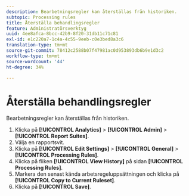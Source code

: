 ```yaml
---
description: Bearbetningsregler kan återställas från historiken.
subtopic: Processing rules
title: Återställa behandlingsregler
feature: Administratörsverktyg
uuid: 4ee8afca-8bcc-42b9-8f20-31db11c71c81
exl-id: e1c220a7-1c4a-4c55-9eeb-c0e3bed8a3c6
translation-type: tm+mt
source-git-commit: 78412c2588b07f47981ac0d953893db6b9e1d3c2
workflow-type: tm+mt
source-wordcount: '44'
ht-degree: 34%

---
```


# Återställa behandlingsregler

Bearbetningsregler kan återställas från historiken.

1. Klicka på **[!UICONTROL Analytics]** > **[!UICONTROL Admin]** > **[!UICONTROL Report Suites]**.
1. Välja en rapportsvit.
1. Klicka på **[!UICONTROL Edit Settings]** > **[!UICONTROL General]** > **[!UICONTROL Processing Rules]**.
1. Klicka på fliken **[!UICONTROL View History]** på sidan **[!UICONTROL Processing Rules]**.
1. Markera den senast kända arbetsregeluppsättningen och klicka på **[!UICONTROL Copy to Current Ruleset]**.
1. Klicka på **[!UICONTROL Save]**.
